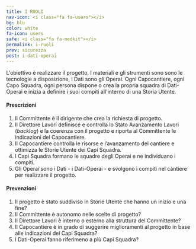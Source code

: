 ```yaml
---
title: I RUOLI
nav-icon: <i class="fa fa-users"></i>
bg: blu
color: white
fa-icon: users
safe: <i class="fa fa-medkit"></i>
permalink: i-ruoli
prev: sicurezza
post: i-dati-operai
---
```



L'obiettivo è realizzare il progetto. I materiali e gli strumenti sono sono le tecnologie a disposizione, i Dati sono gli Operai. Ogni Capocantiere, ogni Capo Squadra, ogni persona dispone o crea la propria squadra di Dati-Operai e inizia a definire i suoi compiti all'interno di una Storia Utente. 

#### <i class="fa fa-exclamation-circle"></i> Prescrizioni

1. Il Committente è il dirigente che crea la richiesta di progetto.
2. Il Direttore Lavori definisce e controlla lo Stato Avanzamento Lavori (*backlog*) e la coerenza con il progetto e riporta al Committente le indicazioni del Capocantiere. 
3. Il Capocantiere controlla le risorse e l’avanzamento del cantiere e ottimizza le Storie Utente dei Capi Squadra. 
4. I Capi Squadra formano le squadre degli Operai e ne individuano i compiti.
5. Gli Operai sono i Dati - i Dati-Operai - e svolgono i compiti nel cantiere per realizzare il progetto.

#### <i class="fa fa-question-circle"></i> Prevenzioni

1. Il progetto è stato suddiviso in Storie Utente che hanno un inizio e una fine? 
2. Il Committente è autonomo nelle scelte di progetto?
3. Il Direttore Lavori è interno o esterno alla struttura del Committente?
4. Il Capocantiere è in grado di suggerire miglioramenti al progetto in base alle indicazioni dei Capi Squadra?
5. I Dati-Operai fanno riferimeno a più Capi Squadra?
